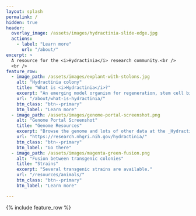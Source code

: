 ```yaml
---
layout: splash
permalink: /
hidden: true
header:
  overlay_image: /assets/images/hydractinia-slide-edge.jpg
  actions:
    - label: "Learn more"
      url: "/about/"
excerpt: >
  A resource for the <i>Hydractinia</i> research community.<br />
  <br />
feature_row:
  - image_path: /assets/images/explant-with-stolons.jpg
    alt: "Hydractinia colony"
    title: "What is <i>Hydractinia</i>?"
    excerpt: "An emerging model organism for regeneration, stem cell biology, sex determination, and more."
    url: "/about/what-is-hydractinia/"
    btn_class: "btn--primary"
    btn_label: "Learn more"
  - image_path: /assets/images/genome-portal-screenshot.png
    alt: "Genome Portal Screenshot"
    title: "Genome Resources"
    excerpt: "Browse the genome and lots of other data at the _Hydractinia_ Genome Portal."
    url: "https://research.nhgri.nih.gov/hydractinia/"
    btn_class: "btn--primary"
    btn_label: "Go there"
  - image_path: /assets/images/magenta-green-fusion.png
    alt: "Fusion between transgenic colonies"
    title: "Strains"
    excerpt: "Several transgenic strains are available."
    url: "/resources/animals/"
    btn_class: "btn--primary"
    btn_label: "Learn more"      

---
```


{% include feature_row %}
